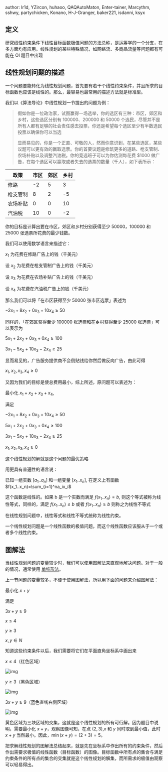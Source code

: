 author: Ir1d, YZircon, huhaoo, QAQAutoMaton, Enter-tainer, Marcythm, sshwy, partychicken, Konano, H-J-Granger, baker221, isdanni, ksyx

## 定义

研究线性约束条件下线性目标函数极值问题的方法总称，是运筹学的一个分支，在多方面均有应用。线性规划的某些特殊情况，如网络流、多商品流量等问题都有可能在 OI 题目中出现

## 线性规划问题的描述

一个问题要能转化为线性规划问题，首先要有若干个线性约束条件，并且所求的目标函数也应该是线性的。那么，最容易也最常用的描述方法就是标准型。

我们以《算法导论》中线性规划一节提出的问题为例：

> 假如你是一位政治家，试图赢得一场选举，你的选区有三种：市区，郊区和乡村，这些选区分别有 100000、200000 和 50000 个选民，尽管并不是所有人都有足够的社会责任感去投票，你还是希望每个选区至少有半数选民投票以确保你可以当选
>
> 显而易见的，你是一个正直、可敬的人，然而你意识到，在某些选区，某些议题可以更有效的赢取选票。你的首要议题是修筑更多的道路、枪支管制、农场补贴以及调整汽油税。你的竞选班子可以为你估测每花费 \$1000 做广告，在每个选区可以赢取或者失去的选票的数量（千人），如下表所示：

| 政策   | 市区 | 郊区 | 乡村 |
| ---- | -- | -- | -- |
| 修路   | -2 | 5  | 3  |
| 枪支管制 | 8  | 2  | -5 |
| 农场补贴 | 0  | 0  | 10 |
| 汽油税  | 10 | 0  | -2 |

你的目标是计算出要在市区，郊区和乡村分别获得至少 50000，100000 和 25000 张选票所花费的最少钱数。

我们可以使用数学语言来描述它：

$x_1$ 为花费在修路广告上的钱（千美元）

设 $x_2$ 为花费在枪支管制广告上的钱（千美元）

设 $x_3$ 为花费在农场补贴广告上的钱（千美元）

设 $x_4$ 为花费在汽油税广告上的钱（千美元）

那么我们可以将「在市区获得至少 50000 张市区选票」表述为

$-2x_1+8x_2+0x_3+10x_4 \geq 50$

同样的，「在郊区获得至少 100000 张选票和在乡村获得至少 25000 张选票」可以表示为

$5x_1+2x_2+0x_3+0x_4 \geq 100$

$3x_1-5x_2+10x_3-2x_4 \geq 25$

显而易见的，广告服务提供商不会倒贴钱给你然后做反向广告，由此可得

$x_1,x_2,x_3,x_4 \geq 0$

又因为我们的目标是使总费用最小，综上所述，原问题可以表述为：

最小化 $x_1+x_2+x_3+x_4$,

满足

$-2x_1+8x_2+0x_3+10x_4\geq50$

$5x_1+2x_2+0x_3+0x_4\geq100$

$3x_1-5x_2+10x_3-2x_4\geq25$

$x_1,x_2,x_3,x_4\geq0$

这个线性规划的解就是这个问题的最优策略

用更具有普遍性的语言说：

已知一组实数 $[a_1..a_n]$ 和一组变量 $[x_1..x_n]$, 在定义上有函数 $f(x_1..x_n)=\sum_{i=1}^na_ix_i$

这个函数是线性的。如果 b 是一个实数而满足 $f(x_1..x_n)=b$, 则这个等式被称为线性等式，同样的，满足 $f(x_1..x_n)\leq b$ 或者 $f(x_1..x_n)\geq b$ 则称之为线性不等式

在线性规划问题中，线性等式和线性不等式统称为线性约束。

一个线性规划问题是一个线性函数的极值问题，而这个线性函数应该服从于一个或者多个线性约束。

## 图解法

当线性规划问题的变量较少时，我们可以使用图解法来直观地解决问题。对于一般的情况，通常使用 [单纯形法](simplex.md)。

上一节问题的变量较多，不便于使用图解法，所以用下面的问题来介绍图解法：

最小化 $x+y$

满足

$3x+y\geq9$

$x\leq4$

$y\geq3$

$x,y\in N$

知道这些约束条件以后，我们需要将它们在平面直角坐标系中画出来

$x\leq4$（红色区域）

![img](../docs/math/images/linear-programming1.png)

$y\geq3$（黑色区域）

![img](../docs/math/images/linear-programming2.png)

$3x+y\geq9$（蓝色直线右侧区域）

![img](../docs/math/images/linear-programming3.png)

黄色区域为三块区域的交集，这就是这个线性规划的所有可行解。因为题目中说明，需要最小化 $x + y$，观察图像可知，在点 $(2,3)$,$x$ 和 $y$ 同时取到最小值，此时 $x + y$ 当然最小。因此，$\min(x + y) = (2 + 3) = 5$。

把求解线性规划的图解法总结起来，就是先在坐标系中作出所有的约束条件，然后作出需要求极值的线性函数（目标函数）的图像。目标函数中所有点的集合与满足约束条件的所有点的集合的交集就是这个线性规划的解集，而所需求的极值由观察可以轻易得出。
